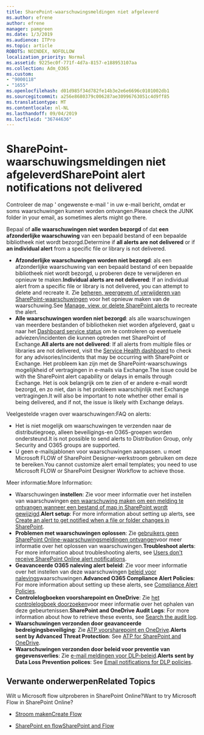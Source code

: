 ```yaml
---
title: SharePoint-waarschuwingsmeldingen niet afgeleverd
ms.author: efrene
author: efrene
manager: pamgreen
ms.date: 1/3/2019
ms.audience: ITPro
ms.topic: article
ROBOTS: NOINDEX, NOFOLLOW
localization_priority: Normal
ms.assetid: 9225ec0f-771f-4d7a-8157-e188953107aa
ms.collection: Adm_O365
ms.custom:
- "9000118"
- "1655"
ms.openlocfilehash: d01d985f34d782fe14b3e2e6e6696c0101002db1
ms.sourcegitcommit: a256e8680379c006287ae30996763051c4d9ff85
ms.translationtype: MT
ms.contentlocale: nl-NL
ms.lasthandoff: 09/04/2019
ms.locfileid: "36744636"
---
```

# <a name="sharepoint-alert-notifications-not-delivered"></a><span data-ttu-id="5f85b-102">SharePoint-waarschuwingsmeldingen niet afgeleverd</span><span class="sxs-lookup"><span data-stu-id="5f85b-102">SharePoint alert notifications not delivered</span></span>

<span data-ttu-id="5f85b-103">Controleer de map ' ongewenste e-mail ' in uw e-mail bericht, omdat er soms waarschuwingen kunnen worden ontvangen.</span><span class="sxs-lookup"><span data-stu-id="5f85b-103">Please check the JUNK folder in your email, as sometimes alerts might go there.</span></span>

<span data-ttu-id="5f85b-104">Bepaal of **alle waarschuwingen niet worden bezorgd** of dat **een afzonderlijke waarschuwing** van een bepaald bestand of een bepaalde bibliotheek niet wordt bezorgd.</span><span class="sxs-lookup"><span data-stu-id="5f85b-104">Determine if **all alerts are not delivered** or if **an individual alert** from a specific file or library is not delivered.</span></span>

- <span data-ttu-id="5f85b-105">**Afzonderlijke waarschuwingen worden niet bezorgd**: als een afzonderlijke waarschuwing van een bepaald bestand of een bepaalde bibliotheek niet wordt bezorgd, u proberen deze te verwijderen en opnieuw te maken.</span><span class="sxs-lookup"><span data-stu-id="5f85b-105">**Individual alerts are not delivered**: If an individual alert from a specific file or library is not delivered, you can attempt to delete and recreate it.</span></span> <span data-ttu-id="5f85b-106">Zie [beheren, weergeven of verwijderen van SharePoint-waarschuwingen](https://support.office.com/article/manage-view-or-delete-sharepoint-alerts-99dfb19c-9a90-4a8c-aba1-aa8c8afb0de2?ui=en-US&rs=&ad=US#ID0EAADAAA=Online) voor het opnieuw maken van de waarschuwing.</span><span class="sxs-lookup"><span data-stu-id="5f85b-106">See [Manage, view, or delete SharePoint alerts](https://support.office.com/article/manage-view-or-delete-sharepoint-alerts-99dfb19c-9a90-4a8c-aba1-aa8c8afb0de2?ui=en-US&rs=&ad=US#ID0EAADAAA=Online) to recreate the alert.</span></span>
- <span data-ttu-id="5f85b-107">**Alle waarschuwingen worden niet bezorgd**: als alle waarschuwingen van meerdere bestanden of bibliotheken niet worden afgeleverd, gaat u naar het [Dashboard service status](https://admin.microsoft.com/AdminPortal/Home#/servicehealth) om te controleren op eventuele adviezen/incidenten die kunnen optreden met SharePoint of Exchange.</span><span class="sxs-lookup"><span data-stu-id="5f85b-107">**All alerts are not delivered**: If all alerts from multiple files or libraries are not delivered, visit the [Service Health dashboard](https://admin.microsoft.com/AdminPortal/Home#/servicehealth) to check for any advisories/incidents that may be occurring with SharePoint or Exchange.</span></span> <span data-ttu-id="5f85b-108">Het probleem kan zijn met de SharePoint-waarschuwings mogelijkheid of vertragingen in e-mails via Exchange.</span><span class="sxs-lookup"><span data-stu-id="5f85b-108">The issue could be with the SharePoint alert capability or delays in emails through Exchange.</span></span> <span data-ttu-id="5f85b-109">Het is ook belangrijk om te zien of er andere e-mail wordt bezorgd, en zo niet, dan is het probleem waarschijnlijk met Exchange vertragingen.</span><span class="sxs-lookup"><span data-stu-id="5f85b-109">It will also be important to note whether other email is being delivered, and if not, the issue is likely with Exchange delays.</span></span>

<span data-ttu-id="5f85b-110">Veelgestelde vragen over waarschuwingen:</span><span class="sxs-lookup"><span data-stu-id="5f85b-110">FAQ on alerts:</span></span>

- <span data-ttu-id="5f85b-111">Het is niet mogelijk om waarschuwingen te verzenden naar de distributiegroep, alleen beveiligings-en O365-groepen worden ondersteund.</span><span class="sxs-lookup"><span data-stu-id="5f85b-111">It is not possible to send alerts to Distribution Group, only Security and O365 groups are supported.</span></span>
- <span data-ttu-id="5f85b-112">U geen e-mailsjablonen voor waarschuwingen aanpassen. u moet Microsoft FLOW of SharePoint Designer-werkstroom gebruiken om deze te bereiken.</span><span class="sxs-lookup"><span data-stu-id="5f85b-112">You cannot customize alert email templates; you need to use Microsoft FLOW or SharePoint Designer Workflow to achieve those.</span></span>

<span data-ttu-id="5f85b-113">Meer informatie:</span><span class="sxs-lookup"><span data-stu-id="5f85b-113">More Information:</span></span>

- <span data-ttu-id="5f85b-114">Waarschuwingen **instellen**: Zie voor meer informatie over het instellen van waarschuwingen [een waarschuwing maken om een melding te ontvangen wanneer een bestand of map in SharePoint wordt gewijzigd](https://support.office.com/article/create-an-alert-to-get-notified-when-a-file-or-folder-changes-in-sharepoint-e5a79e7b-a146-46da-a9ef-d65409ba8918).</span><span class="sxs-lookup"><span data-stu-id="5f85b-114">**Alert setup**: For more information about setting up alerts, see [Create an alert to get notified when a file or folder changes in SharePoint](https://support.office.com/article/create-an-alert-to-get-notified-when-a-file-or-folder-changes-in-sharepoint-e5a79e7b-a146-46da-a9ef-d65409ba8918).</span></span>
- <span data-ttu-id="5f85b-115">**Problemen met waarschuwingen oplossen**: Zie [gebruikers geen SharePoint Online-waarschuwingsmeldingen ontvangen](https://docs.microsoft.com/sharepoint/support/sites/no-alert-notifications)voor meer informatie over het oplossen van waarschuwingen.</span><span class="sxs-lookup"><span data-stu-id="5f85b-115">**Troubleshoot alerts**: For more information about troubleshooting alerts, see [Users don't receive SharePoint Online alert notifications](https://docs.microsoft.com/sharepoint/support/sites/no-alert-notifications).</span></span>
- <span data-ttu-id="5f85b-116">**Geavanceerde O365 naleving alert beleid**: Zie voor meer informatie over het instellen van deze waarschuwingen [beleid voor nalevings](https://docs.microsoft.com/office365/securitycompliance/alert-policies)waarschuwingen.</span><span class="sxs-lookup"><span data-stu-id="5f85b-116">**Advanced O365 Compliance Alert Policies**: For more information about setting up these alerts, see [Compliance Alert Policies](https://docs.microsoft.com/office365/securitycompliance/alert-policies).</span></span>
- <span data-ttu-id="5f85b-117">**Controlelogboeken voorsharepoint en OneDrive**: Zie [het controlelogboek doorzoeken](https://docs.microsoft.com/office365/securitycompliance/search-the-audit-log-in-security-and-compliance#search-the-audit-log)voor meer informatie over het ophalen van deze gebeurtenissen.</span><span class="sxs-lookup"><span data-stu-id="5f85b-117">**SharePoint and OneDrive Audit Logs**: For more information about how to retrieve these events, see [Search the audit log](https://docs.microsoft.com/office365/securitycompliance/search-the-audit-log-in-security-and-compliance#search-the-audit-log).</span></span>
- <span data-ttu-id="5f85b-118">**Waarschuwingen verzonden door geavanceerde bedreigingsbeveiliging**: Zie [ATP voorsharepoint en OneDrive](https://docs.microsoft.com/office365/securitycompliance/atp-for-spo-odb-and-teams).</span><span class="sxs-lookup"><span data-stu-id="5f85b-118">**Alerts sent by Advanced Threat Protection**: See [ATP for SharePoint and OneDrive](https://docs.microsoft.com/office365/securitycompliance/atp-for-spo-odb-and-teams).</span></span>
- <span data-ttu-id="5f85b-119">**Waarschuwingen verzonden door beleid voor preventie van gegevensverlies**: Zie [e-mail meldingen voor DLP-beleid](https://docs.microsoft.com/office365/securitycompliance/use-notifications-and-policy-tips).</span><span class="sxs-lookup"><span data-stu-id="5f85b-119">**Alerts sent by Data Loss Prevention polices**: See [Email notifications for DLP policies](https://docs.microsoft.com/office365/securitycompliance/use-notifications-and-policy-tips).</span></span>

## <a name="related-topics"></a><span data-ttu-id="5f85b-120">Verwante onderwerpen</span><span class="sxs-lookup"><span data-stu-id="5f85b-120">Related Topics</span></span>

<span data-ttu-id="5f85b-121">Wilt u Microsoft flow uitproberen in SharePoint Online?</span><span class="sxs-lookup"><span data-stu-id="5f85b-121">Want to try Microsoft Flow in SharePoint Online?</span></span>

- [<span data-ttu-id="5f85b-122">Stroom maken</span><span class="sxs-lookup"><span data-stu-id="5f85b-122">Create Flow</span></span>](https://support.office.com/article/a9c3e03b-0654-46af-a254-20252e580d01)

- [<span data-ttu-id="5f85b-123">SharePoint en flow</span><span class="sxs-lookup"><span data-stu-id="5f85b-123">SharePoint and Flow</span></span>](https://flow.microsoft.com//blog/sharepoint-and-flow/)
